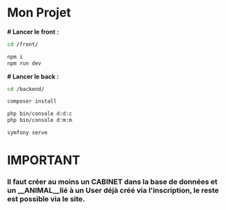 ﻿# Mon Projet


__# Lancer le front :__

```bash
cd /front/

npm i
npm run dev
```

__# Lancer le back :__

```bash
cd /backend/

composer install

php bin/console d:d:c
php bin/console d:m:m

symfony serve

```

# IMPORTANT

### Il faut créer au moins un __CABINET__ dans la base de données et un __ANIMAL__lié à un User déjà créé via l'inscription, le reste est possible via le site.
